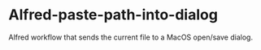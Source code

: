 # Alfred-paste-path-into-dialog
Alfred workflow that sends the current file to a MacOS open/save dialog.
